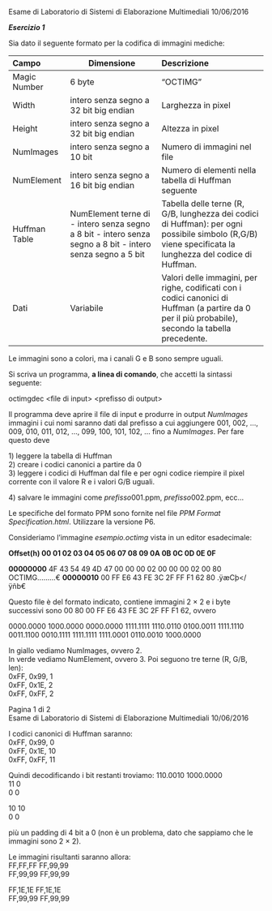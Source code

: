 Esame di Laboratorio di Sistemi di Elaborazione Multimediali 10/06/2016 

***Esercizio 1*** 

Sia dato il seguente formato per la codifica di immagini mediche: 

| Campo  | Dimensione  | Descrizione |
| :---- | ----- | :---- |
| Magic Number  | 6 byte  | “OCTIMG” |
| Width  | intero senza segno a 32 bit big endian  | Larghezza in pixel |
| Height  | intero senza segno a 32 bit big endian  | Altezza in pixel |
| NumImages  | intero senza segno a 10 bit  | Numero di immagini nel file |
| NumElement  | intero senza segno a 16 bit big endian  | Numero di elementi nella tabella di  Huffman seguente |
| Huffman Table  | NumElement terne di   \- intero senza segno a 8 bit  \- intero senza segno a 8 bit  \- intero senza segno a 5 bit | Tabella delle terne (R, G/B, lunghezza dei  codici di Huffman): per ogni possibile  simbolo (R,G/B) viene specificata la  lunghezza del codice di Huffman.  |
| Dati  | Variabile  | Valori delle immagini, per righe, codificati  con i codici canonici di Huffman (a partire  da 0 per il più probabile), secondo la  tabella precedente. |

Le immagini sono a colori, ma i canali G e B sono sempre uguali. 

Si scriva un programma, **a linea di comando**, che accetti la sintassi seguente: 

octimgdec \<file di input\> \<prefisso di output\> 

Il programma deve aprire il file di input e produrre in output *NumImages* immagini i cui nomi saranno  dati dal prefisso a cui aggiungere 001, 002, …, 009, 010, 011, 012, …, 099, 100, 101, 102, … fino a  *NumImages*. Per fare questo deve  

1\) leggere la tabella di Huffman   
2\) creare i codici canonici a partire da 0   
3\) leggere i codici di Huffman dal file e per ogni codice riempire il pixel corrente con il valore R e i  valori G/B uguali. 

4\) salvare le immagini come *prefisso*001.ppm, *prefisso*002.ppm, ecc… 

Le specifiche del formato PPM sono fornite nel file *PPM Format Specification.html*. Utilizzare la  versione P6. 

Consideriamo l’immagine *esempio.octimg* vista in un editor esadecimale: 

**Offset(h) 00 01 02 03 04 05 06 07 08 09 0A 0B 0C 0D 0E 0F** 

**00000000** 4F 43 54 49 4D 47 00 00 00 02 00 00 00 02 00 80 OCTIMG.........€ **00000010** 00 FF E6 43 FE 3C 2F FF F1 62 80 .ÿæCþ\</ÿñb€ 

Questo file è del formato indicato, contiene immagini 2 × 2 e i byte successivi sono 00 80 00 FF E6 43 FE 3C 2F FF F1 62, ovvero 

0000.0000 1000.0000 0000.0000 1111.1111 1110.0110 0100.0011 1111.1110 0011.1100 0010.1111  1111.1111 1111.0001 0110.0010 1000.0000 

In giallo vediamo NumImages, ovvero 2\.   
In verde vediamo NumElement, ovvero 3\. Poi seguono tre terne (R, G/B, len):   
0xFF, 0x99, 1   
0xFF, 0x1E, 2   
0xFF, 0xFF, 2

Pagina 1 di 2   
Esame di Laboratorio di Sistemi di Elaborazione Multimediali 10/06/2016 

I codici canonici di Huffman saranno:   
0xFF, 0x99, 0   
0xFF, 0x1E, 10   
0xFF, 0xFF, 11 

Quindi decodificando i bit restanti troviamo: 110.0010 1000.0000   
11 0   
0 0 

10 10   
0 0 

più un padding di 4 bit a 0 (non è un problema, dato che sappiamo che le immagini sono 2 × 2). 

Le immagini risultanti saranno allora:   
FF,FF,FF FF,99,99   
FF,99,99 FF,99,99 

FF,1E,1E FF,1E,1E   
FF,99,99 FF,99,99 
